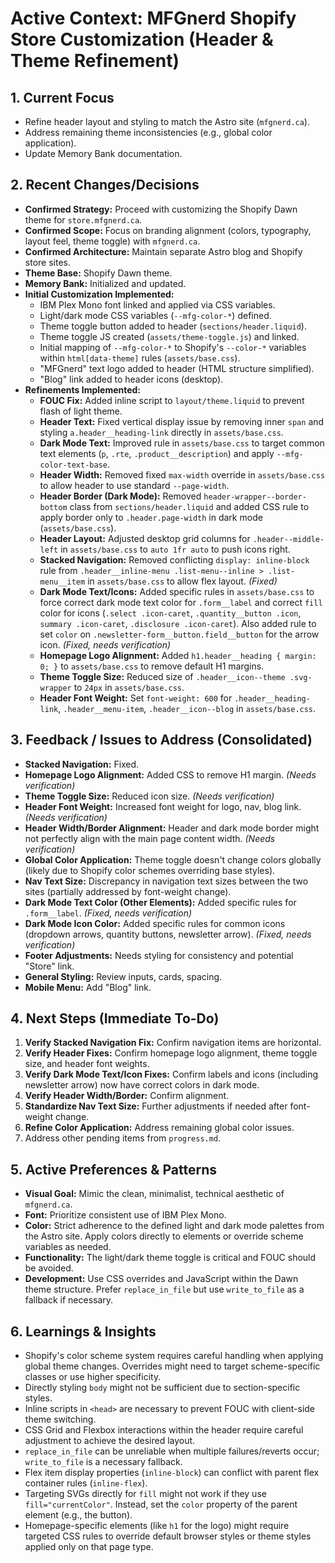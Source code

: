 # Active Context: MFGnerd Shopify Store Customization (Header & Theme Refinement)

## 1. Current Focus

*   Refine header layout and styling to match the Astro site (`mfgnerd.ca`).
*   Address remaining theme inconsistencies (e.g., global color application).
*   Update Memory Bank documentation.

## 2. Recent Changes/Decisions

*   **Confirmed Strategy:** Proceed with customizing the Shopify Dawn theme for `store.mfgnerd.ca`.
*   **Confirmed Scope:** Focus on branding alignment (colors, typography, layout feel, theme toggle) with `mfgnerd.ca`.
*   **Confirmed Architecture:** Maintain separate Astro blog and Shopify store sites.
*   **Theme Base:** Shopify Dawn theme.
*   **Memory Bank:** Initialized and updated.
*   **Initial Customization Implemented:**
    *   IBM Plex Mono font linked and applied via CSS variables.
    *   Light/dark mode CSS variables (`--mfg-color-*`) defined.
    *   Theme toggle button added to header (`sections/header.liquid`).
    *   Theme toggle JS created (`assets/theme-toggle.js`) and linked.
    *   Initial mapping of `--mfg-color-*` to Shopify's `--color-*` variables within `html[data-theme]` rules (`assets/base.css`).
    *   "MFGnerd" text logo added to header (HTML structure simplified).
    *   "Blog" link added to header icons (desktop).
*   **Refinements Implemented:**
    *   **FOUC Fix:** Added inline script to `layout/theme.liquid` to prevent flash of light theme.
    *   **Header Text:** Fixed vertical display issue by removing inner `span` and styling `a.header__heading-link` directly in `assets/base.css`.
    *   **Dark Mode Text:** Improved rule in `assets/base.css` to target common text elements (`p`, `.rte`, `.product__description`) and apply `--mfg-color-text-base`.
    *   **Header Width:** Removed fixed `max-width` override in `assets/base.css` to allow header to use standard `--page-width`.
    *   **Header Border (Dark Mode):** Removed `header-wrapper--border-bottom` class from `sections/header.liquid` and added CSS rule to apply border only to `.header.page-width` in dark mode (`assets/base.css`).
    *   **Header Layout:** Adjusted desktop grid columns for `.header--middle-left` in `assets/base.css` to `auto 1fr auto` to push icons right.
    *   **Stacked Navigation:** Removed conflicting `display: inline-block` rule from `.header__inline-menu .list-menu--inline > .list-menu__item` in `assets/base.css` to allow flex layout. *(Fixed)*
    *   **Dark Mode Text/Icons:** Added specific rules in `assets/base.css` to force correct dark mode text color for `.form__label` and correct `fill` color for icons (`.select .icon-caret`, `.quantity__button .icon`, `summary .icon-caret`, `.disclosure .icon-caret`). Also added rule to set `color` on `.newsletter-form__button.field__button` for the arrow icon. *(Fixed, needs verification)*
    *   **Homepage Logo Alignment:** Added `h1.header__heading { margin: 0; }` to `assets/base.css` to remove default H1 margins.
    *   **Theme Toggle Size:** Reduced size of `.header__icon--theme .svg-wrapper` to `24px` in `assets/base.css`.
    *   **Header Font Weight:** Set `font-weight: 600` for `.header__heading-link`, `.header__menu-item`, `.header__icon--blog` in `assets/base.css`.

## 3. Feedback / Issues to Address (Consolidated)

*   **Stacked Navigation:** Fixed.
*   **Homepage Logo Alignment:** Added CSS to remove H1 margin. *(Needs verification)*
*   **Theme Toggle Size:** Reduced icon size. *(Needs verification)*
*   **Header Font Weight:** Increased font weight for logo, nav, blog link. *(Needs verification)*
*   **Header Width/Border Alignment:** Header and dark mode border might not perfectly align with the main page content width. *(Needs verification)*
*   **Global Color Application:** Theme toggle doesn't change colors globally (likely due to Shopify color schemes overriding base styles).
*   **Nav Text Size:** Discrepancy in navigation text sizes between the two sites (partially addressed by font-weight change).
*   **Dark Mode Text Color (Other Elements):** Added specific rules for `.form__label`. *(Fixed, needs verification)*
*   **Dark Mode Icon Color:** Added specific rules for common icons (dropdown arrows, quantity buttons, newsletter arrow). *(Fixed, needs verification)*
*   **Footer Adjustments:** Needs styling for consistency and potential "Store" link.
*   **General Styling:** Review inputs, cards, spacing.
*   **Mobile Menu:** Add "Blog" link.

## 4. Next Steps (Immediate To-Do)

1.  **Verify Stacked Navigation Fix:** Confirm navigation items are horizontal.
2.  **Verify Header Fixes:** Confirm homepage logo alignment, theme toggle size, and header font weights.
3.  **Verify Dark Mode Text/Icon Fixes:** Confirm labels and icons (including newsletter arrow) now have correct colors in dark mode.
4.  **Verify Header Width/Border:** Confirm alignment.
5.  **Standardize Nav Text Size:** Further adjustments if needed after font-weight change.
6.  **Refine Color Application:** Address remaining global color issues.
7.  Address other pending items from `progress.md`.

## 5. Active Preferences & Patterns

*   **Visual Goal:** Mimic the clean, minimalist, technical aesthetic of `mfgnerd.ca`.
*   **Font:** Prioritize consistent use of IBM Plex Mono.
*   **Color:** Strict adherence to the defined light and dark mode palettes from the Astro site. Apply colors directly to elements or override scheme variables as needed.
*   **Functionality:** The light/dark theme toggle is critical and FOUC should be avoided.
*   **Development:** Use CSS overrides and JavaScript within the Dawn theme structure. Prefer `replace_in_file` but use `write_to_file` as a fallback if necessary.

## 6. Learnings & Insights

*   Shopify's color scheme system requires careful handling when applying global theme changes. Overrides might need to target scheme-specific classes or use higher specificity.
*   Directly styling `body` might not be sufficient due to section-specific styles.
*   Inline scripts in `<head>` are necessary to prevent FOUC with client-side theme switching.
*   CSS Grid and Flexbox interactions within the header require careful adjustment to achieve the desired layout.
*   `replace_in_file` can be unreliable when multiple failures/reverts occur; `write_to_file` is a necessary fallback.
*   Flex item display properties (`inline-block`) can conflict with parent flex container rules (`inline-flex`).
*   Targeting SVGs directly for `fill` might not work if they use `fill="currentColor"`. Instead, set the `color` property of the parent element (e.g., the button).
*   Homepage-specific elements (like `h1` for the logo) might require targeted CSS rules to override default browser styles or theme styles applied only on that page type.
